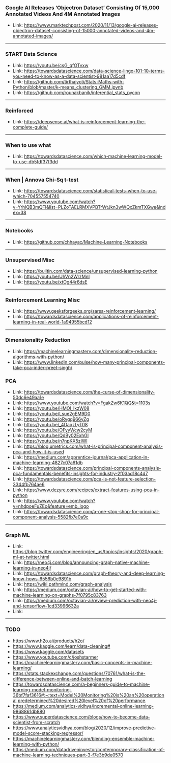 ### Google AI Releases ‘Objectron Dataset’ Consisting Of 15,000 Annotated Videos And 4M Annotated Images
- Link: https://www.marktechpost.com/2020/11/13/google-ai-releases-objectron-dataset-consisting-of-15000-annotated-videos-and-4m-annotated-images/

-----------

### START Data Science
- Link: https://youtu.be/csG_qfOTvxw
- Link: https://towardsdatascience.com/data-science-lingo-101-10-terms-you-need-to-know-as-a-data-scientist-981aa17d5cdf
- Link: https://github.com/tirthajyoti/Stats-Maths-with-Python/blob/master/k-means_clustering_GMM.ipynb
- Link: https://github.com/rounakbanik/inferential_stats_pycon
------------

### Reinforced 
- Link: https://deepsense.ai/what-is-reinforcement-learning-the-complete-guide/

-------------

### When to use what
- Link: https://towardsdatascience.com/which-machine-learning-model-to-use-db5fdf37f3dd

--------

### When | Annova Chi-Sq t-test
- Link: https://towardsdatascience.com/statistical-tests-when-to-use-which-704557554740
- Link: https://www.youtube.com/watch?v=YrhlQB3mQFI&list=PLZoTAELRMXVPBTrWtJkn3wWQxZkmTXGwe&index=38

---------

### Notebooks
- Link: https://github.com/chhayac/Machine-Learning-Notebooks

---------

### Unsupervised Misc
- Link: https://builtin.com/data-science/unsupervised-learning-python
- Link: https://youtu.be/UhVn2WrzMnI
- Link: https://youtu.be/xtOg44r6dsE

-------

### Reinforcement Learning Misc
- Link: https://www.geeksforgeeks.org/sarsa-reinforcement-learning/
- Link: https://towardsdatascience.com/applications-of-reinforcement-learning-in-real-world-1a94955bcd12


--------

### Dimensionality Reduction
- Link: https://machinelearningmastery.com/dimensionality-reduction-algorithms-with-python/
- Link: https://www.linkedin.com/pulse/how-many-principal-components-take-pca-inder-preet-singh/

### PCA
- Link: https://towardsdatascience.com/the-curse-of-dimensionality-50dc6e49aa1e
- Link: https://www.youtube.com/watch?v=FgakZw6K1QQ&t=1103s
- Link: https://youtu.be/HMOI_lkzW08
- Link: https://youtu.be/Lsue2gEM9D0
- Link: https://youtu.be/oRvgq966yZg
- Link: https://youtu.be/_4DaqzLyT08
- Link: https://youtu.be/OFyyWcw2cyM
- Link: https://youtu.be/QdBy02ExhGI
- Link: https://youtu.be/n7npKX5zIWI
- Link: https://blog.umetrics.com/what-is-principal-component-analysis-pca-and-how-it-is-used
- Link: https://medium.com/apprentice-journal/pca-application-in-machine-learning-4827c07a61db
- Link: https://towardsdatascience.com/principal-components-analysis-pca-fundamentals-benefits-insights-for-industry-2f03ad18c4d7
- Link: https://towardsdatascience.com/pca-is-not-feature-selection-3344fb764ae6
- Link: https://www.dezyre.com/recipes/extract-features-using-pca-in-python
- Link: https://www.youtube.com/watch?v=nhdpoeFuZEo&feature=emb_logo
- Link: https://towardsdatascience.com/a-one-stop-shop-for-principal-component-analysis-5582fb7e0a9c

-------------------

### Graph ML
- Link: https://blog.twitter.com/engineering/en_us/topics/insights/2020/graph-ml-at-twitter.html
- Link: https://neo4j.com/blog/announcing-graph-native-machine-learning-in-neo4j/
- Link: https://towardsdatascience.com/graph-theory-and-deep-learning-know-hows-6556b0e9891b
- Link: https://wiki.pathmind.com/graph-analysis
- Link: https://medium.com/octavian-ai/how-to-get-started-with-machine-learning-on-graphs-7f0795c83763
- Link: https://medium.com/octavian-ai/review-prediction-with-neo4j-and-tensorflow-1cd33996632a
- Link: 

----------------------

### TODO
- https://www.h2o.ai/products/h2o/
- https://www.kaggle.com/learn/data-cleaning#
- https://www.kaggle.com/datasets
- https://www.youtube.com/c/joshstarmer
- https://machinelearningmastery.com/basic-concepts-in-machine-learning/
- https://stats.stackexchange.com/questions/70761/what-is-the-difference-between-online-and-batch-learning
- https://towardsdatascience.com/a-beginners-guide-to-machine-learning-model-monitoring-36bf7faf3616#:~:text=Model%20Monitoring%20is%20an%20operational,predetermined%20desired%20level%20of%20performance.
- https://medium.com/analytics-vidhya/incremental-online-learning-9868861db880
- https://www.superdatascience.com/blogs/how-to-become-data-scientist-from-scratch
- https://www.analyticsvidhya.com/blog/2020/12/improve-predictive-model-score-stacking-regressor/
- https://machinelearningmastery.com/blending-ensemble-machine-learning-with-python/
- https://medium.com/datadriveninvestor/contemporary-classification-of-machine-learning-techniques-part-3-f7e3b9de0570
